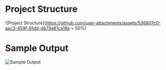# Project Structure
![Project Structure](https://github.com/user-attachments/assets/536807c0-aac3-459f-91dd-d879a81ca19a = 50%)

# Sample Output
![Sample Output](https://github.com/user-attachments/assets/f7ca2dd1-ecda-4a62-b4e1-44743e0b1d85)

